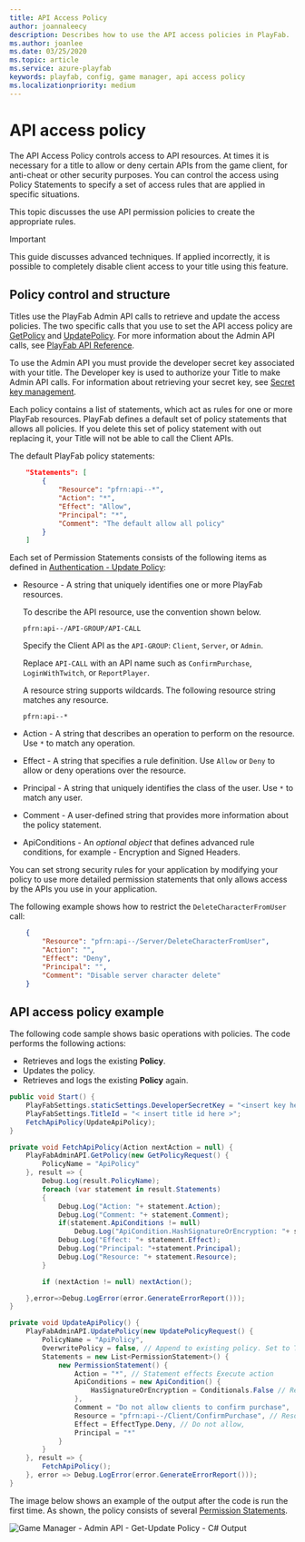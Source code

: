```yaml
---
title: API Access Policy
author: joannaleecy
description: Describes how to use the API access policies in PlayFab.
ms.author: joanlee
ms.date: 03/25/2020
ms.topic: article
ms.service: azure-playfab
keywords: playfab, config, game manager, api access policy
ms.localizationpriority: medium
---
```


# API access policy

The API Access Policy controls access to API resources. At times it is necessary for a title to allow or deny certain APIs from the game client, for anti-cheat or other security purposes. You can control the access using Policy Statements to specify a set of access rules that are applied in specific situations.

This topic discusses the use API permission policies to create the appropriate rules.

> [!IMPORTANT]
> This guide discusses advanced techniques. If applied incorrectly, it is possible to completely disable client access to your title using this feature.

## Policy control and structure

Titles use the PlayFab Admin API calls to retrieve and update the access policies. The two specific calls that you use to set the API access policy are [GetPolicy](xref:titleid.playfabapi.com.admin.authentication.getpolicy) and [UpdatePolicy](xref:titleid.playfabapi.com.admin.authentication.updatepolicy). For more information about the Admin API calls, see [PlayFab API Reference](/rest/api/playfab/admin/).

To use the Admin API you must provide the developer secret key associated with your title. The Developer key is used to authorize your Title to make Admin API calls. For information about retrieving your secret key, see [Secret key management](../gamemanager/secret-key-management.md).

Each policy contains a list of statements, which act as rules for one or more PlayFab resources. PlayFab defines a default set of policy statements that allows all policies. If you delete this set of policy statement with out replacing it, your Title will not be able to call the Client APIs.

The default PlayFab policy statements:

```json
    "Statements": [
        {
            "Resource": "pfrn:api--*",
            "Action": "*",
            "Effect": "Allow",
            "Principal": "*",
            "Comment": "The default allow all policy"
        }
    ]
```    

Each set of Permission Statements consists of the following items as defined in [Authentication - Update Policy](xref:titleid.playfabapi.com.admin.authentication.updatepolicy#permissionstatement):

* Resource - A string that uniquely identifies one or more PlayFab resources.
 
    To describe the API resource, use the convention shown below.
    
    `pfrn:api--/API-GROUP/API-CALL`
    
    Specify the Client API as the `API-GROUP`: `Client`, `Server`, or `Admin`.
    
    Replace `API-CALL` with an API name such as `ConfirmPurchase`, `LoginWithTwitch`, or `ReportPlayer`.
    
    A resource string supports wildcards. The following resource string matches any resource.

    `pfrn:api--*`

* Action - A string that describes an operation to perform on the resource. Use `*` to match any operation.
* Effect - A string that specifies a rule definition. Use `Allow` or `Deny` to allow or deny operations over the resource.
* Principal - A string that uniquely identifies the class of the user. Use `*` to match any user.
* Comment - A user-defined string that provides more information about the policy statement.
* ApiConditions - An *optional object* that defines advanced rule conditions, for example - Encryption and Signed Headers.

You can set strong security rules for your application by modifying your policy to use more detailed permission statements that only allows access by the APIs you use in your application.

The following example shows how to restrict the `DeleteCharacterFromUser` call:

```json
    {
        "Resource": "pfrn:api--/Server/DeleteCharacterFromUser",
        "Action": "",
        "Effect": "Deny",
        "Principal": "",
        "Comment": "Disable server character delete"
    }
```

## API access policy example

The following code sample shows basic operations with policies. The code performs the following actions:

* Retrieves and logs the existing **Policy**.
* Updates the policy.
* Retrieves and logs the existing **Policy** again.

```csharp
public void Start() {
    PlayFabSettings.staticSettings.DeveloperSecretKey = "<insert key here>";
    PlayFabSettings.TitleId = "< insert title id here >";
    FetchApiPolicy(UpdateApiPolicy);
}

private void FetchApiPolicy(Action nextAction = null) {
    PlayFabAdminAPI.GetPolicy(new GetPolicyRequest() {
        PolicyName = "ApiPolicy"
    }, result => {
        Debug.Log(result.PolicyName);
        foreach (var statement in result.Statements)
        {
            Debug.Log("Action: "+ statement.Action);
            Debug.Log("Comment: "+ statement.Comment);
            if(statement.ApiConditions != null)
                Debug.Log("ApiCondition.HashSignatureOrEncryption: "+ statement.ApiConditions.HasSignatureOrEncryption);
            Debug.Log("Effect: "+ statement.Effect);
            Debug.Log("Principal: "+statement.Principal);
            Debug.Log("Resource: "+ statement.Resource);
        }

        if (nextAction != null) nextAction();

    },error=>Debug.LogError(error.GenerateErrorReport()));
}

private void UpdateApiPolicy() {
    PlayFabAdminAPI.UpdatePolicy(new UpdatePolicyRequest() {
        PolicyName = "ApiPolicy",
        OverwritePolicy = false, // Append to existing policy. Set to True, to overwrite.
        Statements = new List<PermissionStatement>() {
            new PermissionStatement() {
                Action = "*", // Statement effects Execute action
                ApiConditions = new ApiCondition() {
                    HasSignatureOrEncryption = Conditionals.False // Require no RSA encrypted payload or signed headers
                },
                Comment = "Do not allow clients to confirm purchase",
                Resource = "pfrn:api--/Client/ConfirmPurchase", // Resource name
                Effect = EffectType.Deny, // Do not allow,
                Principal = "*"
            }
        }
    }, result => {
        FetchApiPolicy();
    }, error => Debug.LogError(error.GenerateErrorReport()));
}
```

The image below shows an example of the output after the code is run the first time. As shown, the policy consists of several [Permission Statements](xref:titleid.playfabapi.com.admin.authentication.updatepolicy#permissionstatement).

![Game Manager - Admin API - Get-Update Policy - C# Output](images/game-manager-admin-api-get-update-policy-csharp-output.png)
